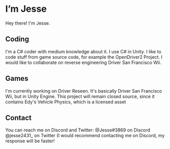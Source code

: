 # I’m Jesse

Hey there! I'm Jesse.

## Coding

I'm a C# coder with medium knowledge about it. I use C# in Unity.
I like to code stuff from game source code, for example the OpenDriver2 Project.
I would like to collaborate on reverse engineering Driver San Francisco Wii.

## Games

I'm currently working on Driver Reseen. It's basically Driver San Francisco Wii, but in Unity Engine. This project will remain closed source, since it contains Edy's Vehicle Physics, which is a licensed asset

## Contact

You can reach me on Discord and Twitter:
@Jesse#3869 on Discord
@jesse2431_ on Twitter (I would recommend contacting me on Discord, my response will be faster!
